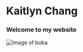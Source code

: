 # Kaitlyn Chang

### Welcome to my website

![Image of boba](https://www.google.com/imgres?imgurl=https%3A%2F%2Fupload.wikimedia.org%2Fwikipedia%2Fcommons%2Fa%2Fa2%2FBubble_Tea.png&imgrefurl=https%3A%2F%2Fen.wikipedia.org%2Fwiki%2FBubble_tea&tbnid=hKCsYQQlSnRnkM&vet=12ahUKEwi5pI-Iqvr6AhX4gI4IHTUVBXMQMygAegUIARD2AQ..i&docid=vxmqPujD_QgB7M&w=434&h=812&itg=1&q=boba&ved=2ahUKEwi5pI-Iqvr6AhX4gI4IHTUVBXMQMygAegUIARD2AQ)
